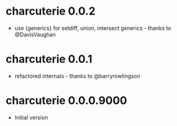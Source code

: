 # charcuterie 0.0.2

* use {generics} for setdiff, union, intersect generics - thanks to @DavisVaughan

# charcuterie 0.0.1

* refactored internals - thanks to @barryrowlingson

# charcuterie 0.0.0.9000

* Initial version
